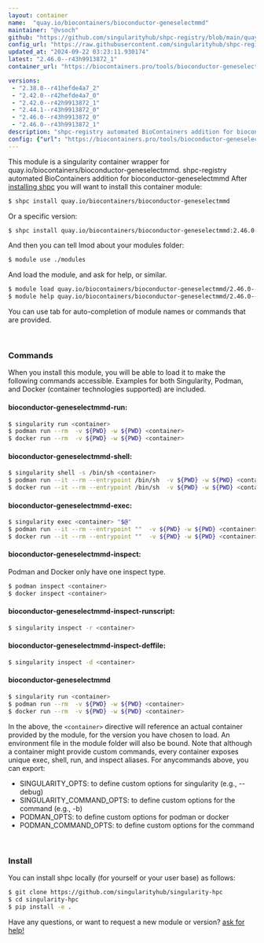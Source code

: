 ```yaml
---
layout: container
name:  "quay.io/biocontainers/bioconductor-geneselectmmd"
maintainer: "@vsoch"
github: "https://github.com/singularityhub/shpc-registry/blob/main/quay.io/biocontainers/bioconductor-geneselectmmd/container.yaml"
config_url: "https://raw.githubusercontent.com/singularityhub/shpc-registry/main/quay.io/biocontainers/bioconductor-geneselectmmd/container.yaml"
updated_at: "2024-09-22 03:23:11.930174"
latest: "2.46.0--r43h9913872_1"
container_url: "https://biocontainers.pro/tools/bioconductor-geneselectmmd"

versions:
 - "2.38.0--r41hefde4a7_2"
 - "2.42.0--r42hefde4a7_0"
 - "2.42.0--r42h9913872_1"
 - "2.44.1--r43h9913872_0"
 - "2.46.0--r43h9913872_0"
 - "2.46.0--r43h9913872_1"
description: "shpc-registry automated BioContainers addition for bioconductor-geneselectmmd"
config: {"url": "https://biocontainers.pro/tools/bioconductor-geneselectmmd", "maintainer": "@vsoch", "description": "shpc-registry automated BioContainers addition for bioconductor-geneselectmmd", "latest": {"2.46.0--r43h9913872_1": "sha256:4396d2aa2ee3cb5f3d979792a2ba1ef86bfb18ef1a313a1f3b2947e2b5af4b7f"}, "tags": {"2.38.0--r41hefde4a7_2": "sha256:c026841908538cef63e573b92c066440f73543d1d41a8912dbfc245404479851", "2.42.0--r42hefde4a7_0": "sha256:09e187892d0719335fa33858989f38028264cabb6ed404e4c65cb648e3f760c3", "2.42.0--r42h9913872_1": "sha256:84f3956829a5199ebf8c1722529265c7c9c037d410271c10e730916b6c0cd3c0", "2.44.1--r43h9913872_0": "sha256:e06f0d76beef89adc1b65c61fdc40fa5637d9f31b77761b6dcbed9efcda080e5", "2.46.0--r43h9913872_0": "sha256:a39964fdbb5bcfad6bf0367da44d5f32a843a561ec9de1b44450e515d1305d2c", "2.46.0--r43h9913872_1": "sha256:4396d2aa2ee3cb5f3d979792a2ba1ef86bfb18ef1a313a1f3b2947e2b5af4b7f"}, "docker": "quay.io/biocontainers/bioconductor-geneselectmmd"}
---
```


This module is a singularity container wrapper for quay.io/biocontainers/bioconductor-geneselectmmd.
shpc-registry automated BioContainers addition for bioconductor-geneselectmmd
After [installing shpc](#install) you will want to install this container module:


```bash
$ shpc install quay.io/biocontainers/bioconductor-geneselectmmd
```

Or a specific version:

```bash
$ shpc install quay.io/biocontainers/bioconductor-geneselectmmd:2.46.0--r43h9913872_1
```

And then you can tell lmod about your modules folder:

```bash
$ module use ./modules
```

And load the module, and ask for help, or similar.

```bash
$ module load quay.io/biocontainers/bioconductor-geneselectmmd/2.46.0--r43h9913872_1
$ module help quay.io/biocontainers/bioconductor-geneselectmmd/2.46.0--r43h9913872_1
```

You can use tab for auto-completion of module names or commands that are provided.

<br>

### Commands

When you install this module, you will be able to load it to make the following commands accessible.
Examples for both Singularity, Podman, and Docker (container technologies supported) are included.

#### bioconductor-geneselectmmd-run:

```bash
$ singularity run <container>
$ podman run --rm  -v ${PWD} -w ${PWD} <container>
$ docker run --rm  -v ${PWD} -w ${PWD} <container>
```

#### bioconductor-geneselectmmd-shell:

```bash
$ singularity shell -s /bin/sh <container>
$ podman run --it --rm --entrypoint /bin/sh  -v ${PWD} -w ${PWD} <container>
$ docker run --it --rm --entrypoint /bin/sh  -v ${PWD} -w ${PWD} <container>
```

#### bioconductor-geneselectmmd-exec:

```bash
$ singularity exec <container> "$@"
$ podman run --it --rm --entrypoint ""  -v ${PWD} -w ${PWD} <container> "$@"
$ docker run --it --rm --entrypoint ""  -v ${PWD} -w ${PWD} <container> "$@"
```

#### bioconductor-geneselectmmd-inspect:

Podman and Docker only have one inspect type.

```bash
$ podman inspect <container>
$ docker inspect <container>
```

#### bioconductor-geneselectmmd-inspect-runscript:

```bash
$ singularity inspect -r <container>
```

#### bioconductor-geneselectmmd-inspect-deffile:

```bash
$ singularity inspect -d <container>
```



#### bioconductor-geneselectmmd

```bash
$ singularity run <container>
$ podman run --rm  -v ${PWD} -w ${PWD} <container>
$ docker run --rm  -v ${PWD} -w ${PWD} <container>
```


In the above, the `<container>` directive will reference an actual container provided
by the module, for the version you have chosen to load. An environment file in the
module folder will also be bound. Note that although a container
might provide custom commands, every container exposes unique exec, shell, run, and
inspect aliases. For anycommands above, you can export:

 - SINGULARITY_OPTS: to define custom options for singularity (e.g., --debug)
 - SINGULARITY_COMMAND_OPTS: to define custom options for the command (e.g., -b)
 - PODMAN_OPTS: to define custom options for podman or docker
 - PODMAN_COMMAND_OPTS: to define custom options for the command

<br>

### Install

You can install shpc locally (for yourself or your user base) as follows:

```bash
$ git clone https://github.com/singularityhub/singularity-hpc
$ cd singularity-hpc
$ pip install -e .
```

Have any questions, or want to request a new module or version? [ask for help!](https://github.com/singularityhub/singularity-hpc/issues)